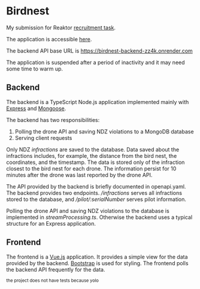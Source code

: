 # Birdnest

My submission for Reaktor [recruitment task](https://assignments.reaktor.com/birdnest/).

The application is accessible [here](https://birdnest-frontend.onrender.com/).

The backend API base URL is https://birdnest-backend-zz4k.onrender.com

The application is suspended after a period of inactivity and it may need some time to warm up.

## Backend

The backend is a TypeScript Node.js application implemented mainly with [Express](https://expressjs.com/) and [Mongoose](https://mongoosejs.com/).

The backend has two responsibilities:

1. Polling the drone API and saving NDZ violations to a MongoDB database
2. Serving client requests

Only NDZ _infractions_ are saved to the database. Data saved about the infractions includes, for example, the distance from the bird nest, the coordinates, and the timestamp. The data is stored only of the infraction closest to the bird nest for each drone. The information persist for 10 minutes after the drone was last reported by the drone API.

The API provided by the backend is briefly documented in openapi.yaml. The backend provides two endpoints. _/infractions_ serves all infractions stored to the database, and _/pilot/:serialNumber_ serves pilot information.

Polling the drone API and saving NDZ violations to the database is implemented in _streamProcessing.ts_. Otherwise the backend uses a typical structure for an Express application.

## Frontend

The frontend is a [Vue.js](https://vuejs.org/) application. It provides a simple view for the data provided by the backend. [Bootstrap](https://getbootstrap.com/) is used for styling. The frontend polls the backend API frequently for the data.

<sub>the project does not have tests because yolo </sub>
